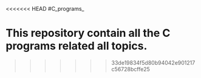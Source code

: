 <<<<<<< HEAD
#C_programs_ 

**This repository contain all the C programs related all topics.** 
=======

>>>>>>> 33de19834f5d80b94042e901217c56728bcffe25
